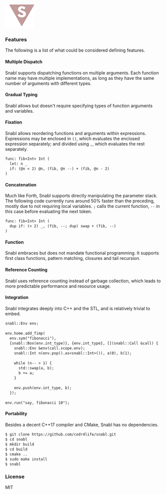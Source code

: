 ![Logo](logo.png?raw=true)

### Features
The following is a list of what could be considered defining features.

#### Multiple Dispatch
Snabl supports dispatching functions on multiple arguments. Each function name may have multiple implementations, as long as they have the same number of arguments with different types.

#### Gradual Typing
Snabl allows but doesn't require specifying types of function arguments and variables.

#### Fixation
Snabl allows reordering functions and arguments within expressions. Expressions may be enclosed in ```()```, which evaluates the enclosed expression separately; and divided using ```,```, which evaluates the rest separately.

```
func: fib<Int> Int (
  let: n _			
  if: (@n < 2) @n, (fib, @n --) + (fib, @n - 2)
)
```

#### Concatenation
Much like Forth, Snabl supports directly manipulating the parameter stack. The following code currently runs around 50% faster than the preceding, mostly due to not requiring local variables. ```;``` calls the current function, ```--``` in this case before evaluating the next token.

```
func: fib<Int> Int (
  dup if: (< 2) _, (fib, --; dup) swap + (fib, --)
)
```

#### Function
Snabl embraces but does not mandate functional programming. It supports first class functions, pattern matching, closures and tail recursion.

#### Reference Counting
Snabl uses reference counting instead of garbage collection, which leads to more predictable performance and resource usage.

#### Integration
Snabl integrates deeply into C++ and the STL, and is relatively trivial to embed.

```
snabl::Env env;

env.home.add_fimp(
  env.sym("fibonacci"),
  {snabl::Box(env.int_type)}, {env.int_type}, [](snabl::Call &call) {
    snabl::Env &env(call.scope.env);								 
    snabl::Int n(env.pop().as<snabl::Int>()), a(0), b(1);

    while (n-- > 1) {
      std::swap(a, b);
      b += a;
    }

    env.push(env.int_type, b);
  });

env.run("say, fibonacci 10");
```

#### Portability
Besides a decent C++17 compiler and CMake, Snabl has no dependencies.

```
$ git clone https://github.com/codr4life/snabl.git
$ cd snabl
$ mkdir build
$ cd build
$ cmake ..
$ sudo make install
$ snabl
```

### License
MIT